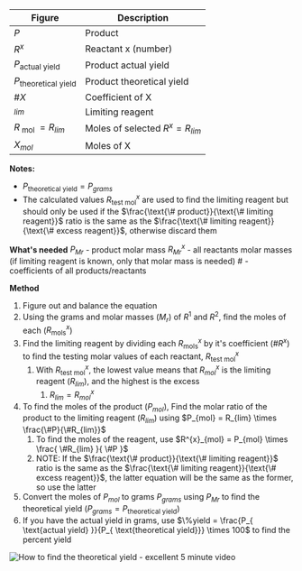 | Figure                           | Description               |
| -------------------------------- | ------------------------- |
| $P$                              | Product                   |
| $R^{x}$                          | Reactant x (number)       |
| $P_{\text{actual yield}}$        | Product actual yield      |
| $P_{ \text{theoretical yield} }$ | Product theoretical yield |
| $\#X$                            | Coefficient of X          |
| $_{lim}$                         | Limiting reagent          |
| $R_{\text{ mol }}= R_{lim}$      | Moles of selected $R^{x}=R_{lim}$                           |
| $X_{mol}$                        | Moles of X                |
**Notes:** 
- $P_{ \text{theoretical yield} } = P_{grams}$
- The calculated values $R^{x}_{\text{test mol}}$ are used to find the limiting reagent but should only be used if the $\frac{\text{\# product}}{\text{\# limiting reagent}}$ ratio is the same as the $\frac{\text{\# limiting reagent}}{\text{\# excess reagent}}$, otherwise discard them

**What's needed**
$P_{Mr}$ - product molar mass
$R^{x}_{Mr}$ - all reactants molar masses (if limiting reagent is known, only that molar mass is needed)
$\#$ - coefficients of all products/reactants

**Method**
1. Figure out and balance the equation
2. Using the grams and molar masses ($M_{r}$) of $R^{1}$ and $R^{2}$, find the moles of each ($R^{x}_{\text{mols}}$)
3. Find the limiting reagent by dividing each $R^{x}_{\text{mols}}$ by it's coefficient ($\#R^{x}$) to find the testing molar values of each reactant, $R^{x}_{\text{test mol}}$ 
	1. With $R^{x}_{\text{test mol}}$, the lowest value means that $R^{x}_{mol}$ is the limiting reagent ($R_{lim}$), and the highest is the excess
		1. $R_{lim} = R^{x}_{mol}$
4. To find the moles of the product ($P_{mol}$), Find the molar ratio of the product to the limiting reagent ($R_{lim}$) using $P_{mol} = R_{lim} \times \frac{\#P}{\#R_{lim}}$
	1. To find the moles of the reagent, use $R^{x}_{mol} = P_{mol} \times \frac{ \#R_{lim} }{ \#P }$
	2. NOTE: If the $\frac{\text{\# product}}{\text{\# limiting reagent}}$ ratio is the same as the $\frac{\text{\# limiting reagent}}{\text{\# excess reagent}}$, the latter equation will be the same as the former, so use the latter 
5. Convert the moles of $P_{mol}$ to grams $P_{grams}$ using $P_{Mr}$ to find the theoretical yield $(P_{grams}=P_{\text{theoretical yield}})$
6. If you have the actual yield in grams, use $\%yield = \frac{P_{ \text{actual yield} }}{P_{ \text{theoretical yield}}} \times 100$ to find the percent yield


![How to find the theoretical yield - excellent 5 minute video](https://www.youtube.com/watch?v=9kO_EuC1Ki0)